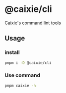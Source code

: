 # @caixie/cli

Caixie's command lint tools

## Usage

### install

```bash
pnpm i -D @caixie/cli
```

### Use command

```bash
pnpm caixie -h
```
